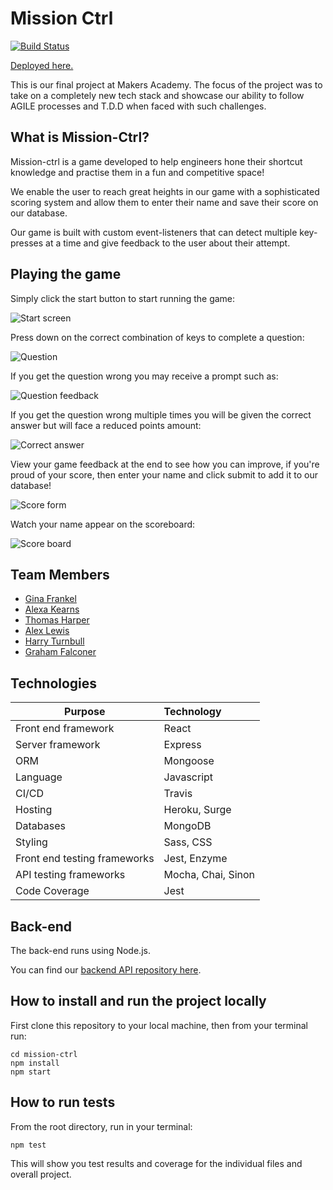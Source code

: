 # Mission Ctrl

[![Build Status](https://travis-ci.com/tommyrharper/mission-ctrl.svg?branch=master)](https://travis-ci.com/tommyrharper/mission-ctrl)

[Deployed here.](http://mission-ctrl.surge.sh)

This is our final project at Makers Academy. The focus of the project was to take on a completely new tech stack and showcase our ability to follow AGILE processes and T.D.D when faced with such challenges.

## What is Mission-Ctrl?

Mission-ctrl is a game developed to help engineers hone their shortcut knowledge and practise them in a fun and competitive space!

We enable the user to reach great heights in our game with a sophisticated scoring system and allow them to enter their name and save their score on our database.

Our game is built with custom event-listeners that can detect multiple key-presses at a time and give feedback to the user about their attempt.

## Playing the game

Simply click the start button to start running the game:

![Start screen](readme_pictures/startScreen.png)

Press down on the correct combination of keys to complete a question:

![Question](readme_pictures/exampleQuestion.png)

If you get the question wrong you may receive a prompt such as:

![Question feedback](readme_pictures/exampleQuestionFeedback.png)

If you get the question wrong multiple times you will be given the correct answer but will face a reduced points amount:

![Correct answer](readme_pictures/correctAnswer.png)

View your game feedback at the end to see how you can improve, if you're proud of your score, then enter your name and click submit to add it to our database!

![Score form](readme_pictures/exampleScoreForm.png)

Watch your name appear on the scoreboard:

![Score board](readme_pictures/exampleScoreBoard.png)

## Team Members

- [Gina Frankel](https://github.com/Gina-Frankel)
- [Alexa Kearns](https://github.com/alexakearns)
- [Thomas Harper](https://github.com/tommyrharper)
- [Alex Lewis](https://github.com/AlexLewis10)
- [Harry Turnbull](https://github.com/hturnbull93)
- [Graham Falconer](https://github.com/grahamfalconer)

## Technologies

| Purpose                      | Technology         |
| ---------------------------- | :----------------- |
| Front end framework          | React              |
| Server framework             | Express            |
| ORM                          | Mongoose           |
| Language                     | Javascript         |
| CI/CD                        | Travis             |
| Hosting                      | Heroku, Surge      |
| Databases                    | MongoDB            |
| Styling                      | Sass, CSS          |
| Front end testing frameworks | Jest, Enzyme       |
| API testing frameworks       | Mocha, Chai, Sinon |
| Code Coverage                | Jest               |

## Back-end

The back-end runs using Node.js.

You can find our [backend API repository here](https://github.com/hturnbull93/mission-ctrl-api-node).

## How to install and run the project locally

First clone this repository to your local machine, then from your terminal run:

```shell
cd mission-ctrl
npm install
npm start
```

## How to run tests

From the root directory, run in your terminal:

```shell
npm test
```

This will show you test results and coverage for the individual files and overall project.
